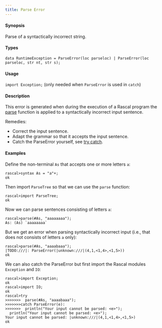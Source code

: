 ```yaml
---
title: Parse Error
---
```


#### Synopsis

Parse of a syntactically incorrect string.


#### Types

`data RuntimeException = ParseError(loc parseloc) | ParseError(loc parseloc, str nt, str s);`
       
#### Usage

`import Exception;` (only needed when `ParseError` is used in `catch`)


#### Description

This error is generated when during the execution of a Rascal program the
[parse](../../../Library/ParseTree.md#ParseTree-parse) function is applied to a syntactically incorrect input sentence.

Remedies:

*  Correct the input sentence.
*  Adapt the grammar so that it accepts the input sentence.
*  Catch the ParseError yourself, see [try catch](../../../Rascal/Statements/TryCatch/index.md).


#### Examples

Define the non-terminal `As` that accepts one or more letters `a`:

```rascal-shell 
rascal>syntax As = "a"+;
ok
```
Then import `ParseTree` so that we can use the `parse` function:

```rascal-shell ,continue
rascal>import ParseTree;
ok
```
Now we can parse sentences consisting of letters `a`:

```rascal-shell ,continue
rascal>parse(#As, "aaaaaaaa");
As: (As) `aaaaaaaa`
```
But we get an error when parsing syntactically incorrect input  (i.e., that does not
consists of letters `a` only):

```rascal-shell ,continue,error
rascal>parse(#As, "aaaabaaa");
|TODO:///|: ParseError(|unknown:///|(4,1,<1,4>,<1,5>))
ok
```
We can also catch the ParseError but first import the Rascal modules `Exception` and `IO`:

```rascal-shell ,continue
rascal>import Exception;
ok
rascal>import IO;
ok
rascal>try 
>>>>>>>  parse(#As, "aaaabaaa"); 
>>>>>>>catch ParseError(e): 
>>>>>>>  println("Your input cannot be parsed: <e>");
  println("Your input cannot be parsed: <e>");
Your input cannot be parsed: |unknown:///|(4,1,<1,4>,<1,5>)
ok
```



